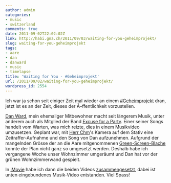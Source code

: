```yaml
---
author: admin
categories:
- music
- switzerland
comments: true
date: 2011-09-02T22:02:02Z
link: http://habi.gna.ch/2011/09/03/waiting-for-you-geheimprojekt/
slug: waiting-for-you-geheimprojekt
tags:
- aare
- dan
- danward
- music
- timelapse
title: 'Waiting for You - #Geheimprojekt'
url: /2011/09/02/waiting-for-you-geheimprojekt/
wordpress_id: 2554
---
```


Ich war ja schon seit einiger Zeit mal wieder an einem [#Geheimprojekt](http://status.davidhaberthuer.ch/tag/geheimprojekt) dran, jetzt ist es an der Zeit, dieses der Ã–ffentlichkeit vorzustellen.




[Dan Ward](http://mx3.ch/artist/danward), mein ehemaliger Mitbewohner macht seit längerem Musik, unter anderem auch als Mitglied der Band [Excuse for a Party](http://excuse-for-a-party.blogspot.com/). Einer seiner Songs handelt vom Warten, was mich reizte, dies in einem Musikvideo umzusetzen. Geplant war, mit [Herr Chm](http://bloxxs.ch/)'s Kamera auf dem Stativ eine Zeitraffer-Aufnahme und den Song von Dan aufzunehmen. Aufgrund der mangelnden Grösse der an die Aare mitgenommenen [Green-Screen-Blache](http://en.wikipedia.org/wiki/Green_screen) konnte der Plan nicht ganz so umgesetzt werden. Deshalb habe ich vergangene Woche unser Wohnzimmer umgeräumt und Dan hat vor der grünen Wohnzimmerwand gespielt.




In [iMovie](http://www.apple.com/de/ilife/imovie/) habe ich dann die beiden Videos [zusammengesetzt](http://docs.info.apple.com/article.html?path=iMovie/8.0/de/24545.html), dabei ist unten eingebundenes Musik-Video entstanden. Viel Spass!




  

